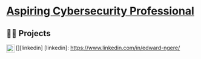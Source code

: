 <h1><a href="https://www.linkedin.com/in/edward-ngere/"> Aspiring Cybersecurity Professional</a></h1>

<h2>👨‍💻 Projects</h2>



[<img align="left" alt="Edward | LinkedIn" width="22px" src="https://staging.svgrepo.com/show/110195/linkedin.svg" />][linkedin]
[linkedin]: https://www.linkedin.com/in/edward-ngere/

